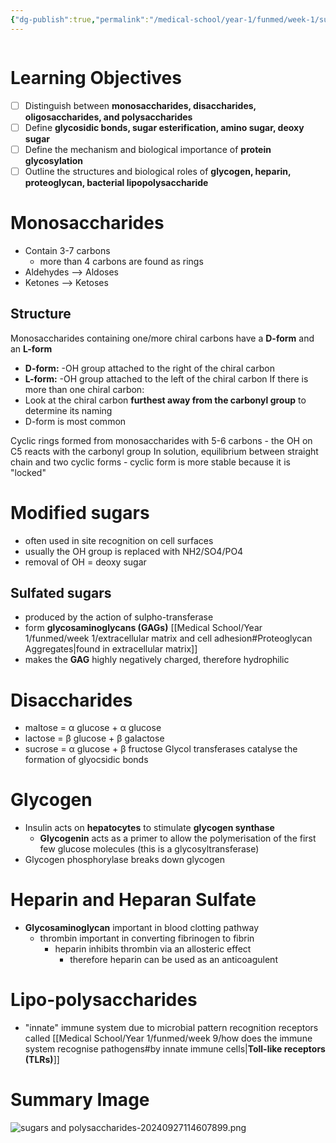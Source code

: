 ```yaml
---
{"dg-publish":true,"permalink":"/medical-school/year-1/funmed/week-1/sugars-and-polysaccharides/","tags":["funmed"]}
---
```


```table-of-contents
```
# Learning Objectives
- [ ] Distinguish between **monosaccharides, disaccharides, oligosaccharides, and polysaccharides**
- [ ] Define **glycosidic bonds, sugar esterification, amino sugar, deoxy sugar**
- [ ] Define the mechanism and biological importance of **protein glycosylation**
- [ ] Outline the structures and biological roles of **glycogen, heparin, proteoglycan, bacterial lipopolysaccharide**

# Monosaccharides
- Contain 3-7 carbons
	- more than 4 carbons are found as rings
- Aldehydes --> Aldoses
- Ketones --> Ketoses

## Structure
Monosaccharides containing one/more chiral carbons have a **D-form** and an **L-form**
- **D-form:** -OH group attached to the right of the chiral carbon
- **L-form:** -OH group attached to the left of the chiral carbon
If there is more than one chiral carbon:
- Look at the chiral carbon **furthest away from the carbonyl group** to determine its naming
- D-form is most common
<!--SR:!2000-01-01,1,130!2000-01-01,1,130!2024-12-10,1,130!2000-01-01,1,130!2000-01-01,1,130-->

Cyclic rings formed from monosaccharides with 5-6 carbons - the OH on C5 reacts with the carbonyl group
In solution, equilibrium between straight chain and two cyclic forms
	- cyclic form is more stable because it is "locked"

# Modified sugars
- often used in site recognition on cell surfaces
- usually the OH group is replaced with NH2/SO4/PO4
- removal of OH = deoxy sugar

## Sulfated sugars
- produced by the action of sulpho-transferase
- form **glycosaminoglycans (GAGs)** [[Medical School/Year 1/funmed/week 1/extracellular matrix and cell adhesion#Proteoglycan Aggregates\|found in extracellular matrix]]
- makes the **GAG** highly negatively charged, therefore hydrophilic
<!--SR:!2000-01-01,1,130!2024-12-11,2,150-->

# Disaccharides
- maltose = α glucose + α glucose
- lactose = β glucose + β galactose
- sucrose = α glucose + β fructose
Glycol transferases catalyse the formation of glyocsidic bonds

# Glycogen
- Insulin acts on **hepatocytes** to stimulate **glycogen synthase**
	- **Glycogenin** acts as a primer to allow the polymerisation of the first few glucose molecules (this is a glycosyltransferase)
- Glycogen phosphorylase breaks down glycogen

# Heparin and Heparan Sulfate
- **Glycosaminoglycan** important in blood clotting pathway
	- thrombin important in converting fibrinogen to fibrin
		- heparin inhibits thrombin via an allosteric effect
			- therefore heparin can be used as an anticoagulent

# Lipo-polysaccharides
- "innate" immune system due to microbial pattern recognition receptors called [[Medical School/Year 1/funmed/week 9/how does the immune system recognise pathogens#by innate immune cells\|**Toll-like receptors (TLRs)**]]

# Summary Image

![sugars and polysaccharides-20240927114607899.png](/img/user/Medical%20School/Year%201/funmed/attachments/sugars%20and%20polysaccharides-20240927114607899.png)